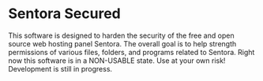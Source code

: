 Sentora Secured
==============

This software is designed to harden the security of the free and open source web hosting panel Sentora. The overall goal is to help strength permissions of various files, folders, and programs related to Sentora. Right now this software is in a NON-USABLE state. Use at your own risk! Development is still in progress.
